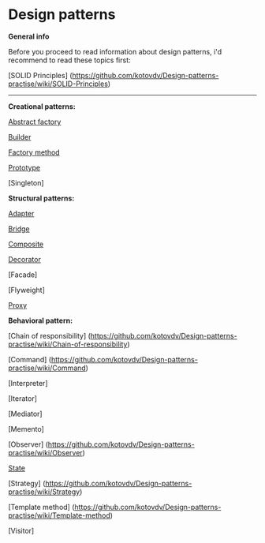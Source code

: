 # Design patterns

<b>General info</b>

Before you proceed to read information about design patterns, i'd recommend to read these topics first:

[SOLID Principles] (https://github.com/kotovdv/Design-patterns-practise/wiki/SOLID-Principles)

***


<b>Creational patterns:</b>

[Abstract factory](https://github.com/kotovdv/Design-patterns-practise/wiki/Abstract-factory)

[Builder](https://github.com/kotovdv/Design-patterns-practise/wiki/Builder)

[Factory method](https://github.com/kotovdv/Design-patterns-practise/wiki/Factory-method)

[Prototype](https://github.com/kotovdv/Design-patterns-practise/wiki/Prototype)

[Singleton]


<b>Structural patterns:</b>

[Adapter](https://github.com/kotovdv/Design-patterns-practise/wiki/Adapter)

[Bridge](https://github.com/kotovdv/Design-patterns-practise/wiki/Bridge)

[Composite](https://github.com/kotovdv/Design-patterns-practise/wiki/Composite)

[Decorator](https://github.com/kotovdv/Design-patterns-practise/wiki/Decorator)

[Facade]

[Flyweight]

[Proxy](https://github.com/kotovdv/Design-patterns-practise/wiki/Proxy)

<b>Behavioral pattern:</b>

[Chain of responsibility] (https://github.com/kotovdv/Design-patterns-practise/wiki/Chain-of-responsibility)

[Command] (https://github.com/kotovdv/Design-patterns-practise/wiki/Command)

[Interpreter]

[Iterator]

[Mediator]

[Memento]

[Observer] (https://github.com/kotovdv/Design-patterns-practise/wiki/Observer)

[State](https://github.com/kotovdv/Design-patterns-practise/wiki/State)

[Strategy] (https://github.com/kotovdv/Design-patterns-practise/wiki/Strategy)

[Template method] (https://github.com/kotovdv/Design-patterns-practise/wiki/Template-method)

[Visitor]

